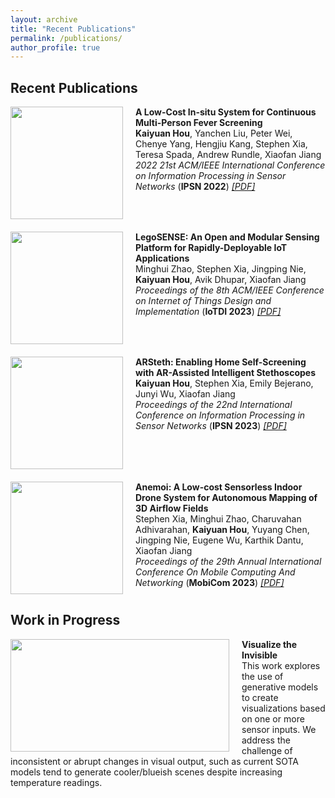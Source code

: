 ```yaml
---
layout: archive
title: "Recent Publications"
permalink: /publications/
author_profile: true
---
```


Recent Publications
---

<!-- Paper 1 -->
<div style="margin-bottom: 20px;">
    <img src="http://hou-kaiyuan.github.io/images/publications/fever.png" align="left" width="180" height="180" style="margin-right: 20px;"/> 
    <b>A Low-Cost In-situ System for Continuous Multi-Person Fever Screening</b><br>
    <b>Kaiyuan Hou</b>, Yanchen Liu, Peter Wei, Chenye Yang, Hengjiu Kang, Stephen Xia, Teresa Spada, Andrew Rundle, Xiaofan Jiang<br>
    <i>2022 21st ACM/IEEE International Conference on Information Processing in Sensor Networks </i> (<b>IPSN 2022</b>)
    <i><a href="https://ieeexplore.ieee.org/abstract/document/9825960">[PDF]</a></i>
    <br clear="left"/>
</div>

<!-- Paper 2 -->
<div style="margin-bottom: 20px;">
    <img src="http://hou-kaiyuan.github.io/images/publications/legosense.png" align="left" width="180" height="180" style="margin-right: 20px;"/> 
    <b>LegoSENSE: An Open and Modular Sensing Platform for Rapidly-Deployable IoT Applications</b> <br>
    Minghui Zhao, Stephen Xia, Jingping Nie, <b>Kaiyuan Hou</b>, Avik Dhupar, Xiaofan Jiang<br>
    <i>Proceedings of the 8th ACM/IEEE Conference on Internet of Things Design and Implementation</i> (<b>IoTDI 2023</b>)
    <i><a href="https://dl.acm.org/doi/abs/10.1145/3576842.3582369">[PDF]</a></i>
    <br clear="left"/>
</div>

<!-- Paper 3 -->
<div style="margin-bottom: 20px;">
    <img src="http://hou-kaiyuan.github.io/images/publications/arsteth.png" align="left" width="180" height="180" style="margin-right: 20px;"/> 
    <b>ARSteth: Enabling Home Self-Screening with AR-Assisted Intelligent Stethoscopes</b> <br>
    <b>Kaiyuan Hou</b>, Stephen Xia, Emily Bejerano, Junyi Wu, Xiaofan Jiang<br>
    <i>Proceedings of the 22nd International Conference on Information Processing in Sensor Networks</i> (<b>IPSN 2023</b>)
    <i><a href="https://dl.acm.org/doi/abs/10.1145/3583120.3586962">[PDF]</a></i>
    <br clear="left"/>
</div>


<!-- Paper 4 -->
<div style="margin-bottom: 20px;">
    <img src="http://hou-kaiyuan.github.io/images/publications/airflow.png" align="left" width="180" height="180" style="margin-right: 20px;"/> 
    <b>Anemoi: A Low-cost Sensorless Indoor Drone System for Autonomous Mapping of 3D Airflow Fields</b><br>
    Stephen Xia, Minghui Zhao, Charuvahan Adhivarahan, <b>Kaiyuan Hou</b>, Yuyang Chen, Jingping Nie, Eugene Wu, Karthik Dantu, Xiaofan Jiang<br>
    <i>Proceedings of the 29th Annual International Conference On Mobile Computing And Networking</i> (<b>MobiCom 2023</b>)
    <i><a href="https://dl.acm.org/doi/pdf/10.1145/3570361.3613292">[PDF]</a></i>
    <br clear="left"/>
</div>


Work in Progress
---
<div style="margin-bottom: 20px;">
    <img src="http://hou-kaiyuan.github.io/images/vivify.gif" align="left" width="350" height="180" style="margin-right: 20px;"/> 
    <b>Visualize the Invisible</b><br>
    This work explores the use of generative models to create visualizations based on one or more sensor inputs. We address the challenge of inconsistent or abrupt changes in visual output, such as current SOTA models tend to generate cooler/blueish scenes despite increasing temperature readings. 
    <br clear="left"/>
</div>
